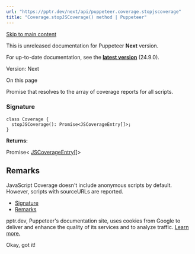 ```yaml
---
url: "https://pptr.dev/next/api/puppeteer.coverage.stopjscoverage"
title: "Coverage.stopJSCoverage() method | Puppeteer"
---
```


[Skip to main content](https://pptr.dev/next/api/puppeteer.coverage.stopjscoverage#__docusaurus_skipToContent_fallback)

This is unreleased documentation for Puppeteer **Next** version.

For up-to-date documentation, see the **[latest version](https://pptr.dev/api/puppeteer.coverage.stopjscoverage)** (24.9.0).

Version: Next

On this page

Promise that resolves to the array of coverage reports for all scripts.

### Signature [​](https://pptr.dev/next/api/puppeteer.coverage.stopjscoverage\#signature "Direct link to Signature")

```codeBlockLines_RjmQ
class Coverage {
  stopJSCoverage(): Promise<JSCoverageEntry[]>;
}

```

**Returns:**

Promise< [JSCoverageEntry](https://pptr.dev/next/api/puppeteer.jscoverageentry)\[\]>

## Remarks [​](https://pptr.dev/next/api/puppeteer.coverage.stopjscoverage\#remarks "Direct link to Remarks")

JavaScript Coverage doesn't include anonymous scripts by default. However, scripts with sourceURLs are reported.

- [Signature](https://pptr.dev/next/api/puppeteer.coverage.stopjscoverage#signature)
- [Remarks](https://pptr.dev/next/api/puppeteer.coverage.stopjscoverage#remarks)

pptr.dev, Puppeteer's documentation site, uses cookies from Google to deliver and enhance the quality of its services and to analyze traffic. [Learn more.](https://policies.google.com/technologies/cookies)

Okay, got it!